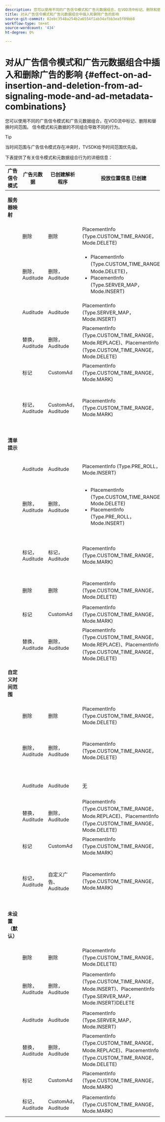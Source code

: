 ```yaml
---
description: 您可以使用不同的广告信令模式和广告元数据组合，在VOD流中标记、删除和替换时间范围。 信令模式和元数据的不同组合导致不同的行为。
title: 对从广告信令模式和广告元数据组合中插入和删除广告的影响
source-git-commit: 02ebc3548a254b2a6554f1ab34afbb3ea5f09bb8
workflow-type: tm+mt
source-wordcount: '434'
ht-degree: 0%

---
```


# 对从广告信令模式和广告元数据组合中插入和删除广告的影响 {#effect-on-ad-insertion-and-deletion-from-ad-signaling-mode-and-ad-metadata-combinations}

您可以使用不同的广告信令模式和广告元数据组合，在VOD流中标记、删除和替换时间范围。 信令模式和元数据的不同组合导致不同的行为。

>[!TIP]
>
>当时间范围与广告信令模式存在冲突时，TVSDK给予时间范围优先级。

下表提供了有关信令模式和元数据组合行为的详细信息：

<table id="table_6044AA1ACFA244FA814EA2D0766C6D12"> 
 <thead> 
  <tr> 
   <th class="entry"> 广告信令模式 </th> 
   <th class="entry"> 广告元数据 </th> 
   <th class="entry"> 已创建解析程序 </th> 
   <th class="entry"><span class="codeph"> 投放位置信息</span> 已创建 </th> 
   <th class="entry"> 结果行为 </th> 
  </tr> 
 </thead>
 <tbody> 
  <tr> 
   <td colname="1"> <p><b>服务器映射</b> </p> </td> 
   <td colname="2"> </td> 
   <td colname="3"> </td> 
   <td colname="4"> </td> 
   <td colname="5"> </td> 
  </tr> 
  <tr> 
   <td> </td> 
   <td> 删除 </td> 
   <td> 删除 </td> 
   <td><span class="codeph"> PlacementInfo (Type.CUSTOM_TIME_RANGE， Mode.DELETE)</span> </td> 
   <td> 已删除范围 </td> 
  </tr> 
  <tr> 
   <td></td> 
   <td> 删除，Auditude </td> 
   <td> 删除，Auditude </td> 
   <td> 
    <ul id="ul_E0A2F885E93B4D23A486C37B305E17D8"> 
     <li id="li_D977B398D3904A44AFEC4B05AB0E3340"><span class="codeph"> PlacementInfo (Type.CUSTOM_TIME_RANGE， Mode.DELETE)， </span> </li> 
     <li id="li_439886CB38AA46239C2E40352443888A"><span class="codeph"> PlacementInfo (Type.SERVER_MAP， Mode.INSERT)</span> </li> 
    </ul> </td> 
   <td> 删除范围，插入广告 </td> 
  </tr> 
  <tr> 
   <td></td> 
   <td> Auditude </td> 
   <td> Auditude </td> 
   <td><span class="codeph"> PlacementInfo (Type.SERVER_MAP， Mode.INSERT)</span> </td> 
   <td> 广告已插入 </td> 
  </tr> 
  <tr> 
   <td></td> 
   <td> 替换，Auditude </td> 
   <td> 删除，Auditude </td> 
   <td><span class="codeph"> PlacementInfo (Type.CUSTOM_TIME_RANGE， Mode.REPLACE)、PlacementInfo (Type.CUSTOM_TIME_RANGE， Mode.DELETE)</span> </td> 
   <td> 已替换范围 </td> 
  </tr> 
  <tr> 
   <td></td> 
   <td> 标记 </td> 
   <td> CustomAd </td> 
   <td><span class="codeph"> PlacementInfo (Type.CUSTOM_TIME_RANGE， Mode.MARK)</span> </td> 
   <td> 标记的范围 </td> 
  </tr> 
  <tr> 
   <td></td> 
   <td> 标记，Auditude </td> 
   <td> CustomAd，Auditude </td> 
   <td><span class="codeph"> PlacementInfo (Type.CUSTOM_TIME_RANGE， Mode.MARK)</span> </td> 
   <td> 已标记范围，未插入广告 </td> 
  </tr> 
  <tr> 
   <td colname="1"> <p><b>清单提示</b> </p> </td> 
   <td colname="2"> </td> 
   <td colname="3"> </td> 
   <td colname="4"> </td> 
   <td colname="5"> </td> 
  </tr> 
  <tr> 
   <td></td> 
   <td> Auditude </td> 
   <td> Auditude </td> 
   <td><span class="codeph"> PlacementInfo (Type.PRE_ROLL， Mode.INSERT)</span> </td> 
   <td> 广告已插入 </td> 
  </tr> 
  <tr> 
   <td></td> 
   <td> 删除，Auditude </td> 
   <td> 删除，Auditude </td> 
   <td> 
    <ul id="ul_2DD298538E9344B9BAB882485BB57747"> 
     <li id="li_F39A69EFA7ED45C18978A2C462AF7641"><span class="codeph"> PlacementInfo (Type.CUSTOM_TIME_RANGE， Mode.DELETE)</span> </li> 
     <li id="li_8CCDA3B1C63F4BC396F28F443D8C42F8"><span class="codeph"> PlacementInfo (Type.PRE_ROLL， Mode.INSERT)</span> </li> 
    </ul> </td> 
   <td> 删除范围，插入广告 </td> 
  </tr> 
  <tr> 
   <td></td> 
   <td> 标记，Auditude </td> 
   <td> 标记，Auditude </td> 
   <td><span class="codeph"> PlacementInfo (Type.CUSTOM_TIME_RANGE， Mode.MARK)</span> </td> 
   <td> 已标记范围，未插入广告 </td> 
  </tr> 
  <tr> 
   <td></td> 
   <td> 删除 </td> 
   <td> 删除 </td> 
   <td><span class="codeph"> PlacementInfo (Type.CUSTOM_TIME_RANGE， Mode.DELETE)</span> </td> 
   <td> 已删除范围 </td> 
  </tr> 
  <tr> 
   <td></td> 
   <td> 标记 </td> 
   <td> CustomAd </td> 
   <td><span class="codeph"> PlacementInfo (Type.CUSTOM_TIME_RANGE， Mode.MARK)</span> </td> 
   <td> 标记的范围 </td> 
  </tr> 
  <tr> 
   <td></td> 
   <td> 替换，Auditude </td> 
   <td> 删除，Auditude </td> 
   <td><span class="codeph"> PlacementInfo (Type.CUSTOM_TIME_RANGE， Mode.REPLACE)、PlacementInfo (Type.CUSTOM_TIME_RANGE， Mode.DELETE)</span> </td> 
   <td> 已替换范围 </td> 
  </tr> 
  <tr> 
   <td colname="1"> <p><b>自定义时间范围</b> </p> </td> 
   <td colname="2"> </td> 
   <td colname="3"> </td> 
   <td colname="4"> </td> 
   <td colname="5"> </td> 
  </tr> 
  <tr> 
   <td></td> 
   <td> 删除 </td> 
   <td> 删除 </td> 
   <td><span class="codeph"> PlacementInfo (Type.CUSTOM_TIME_RANGE， Mode.DELETE)</span> </td> 
   <td> 已删除范围 </td> 
  </tr> 
  <tr> 
   <td></td> 
   <td> 删除，Auditude </td> 
   <td> 删除，Auditude </td> 
   <td><span class="codeph"> PlacementInfo (Type.CUSTOM_TIME_RANGE， Mode.DELETE)</span> </td> 
   <td> 已删除范围，未插入广告 </td> 
  </tr> 
  <tr> 
   <td></td> 
   <td> Auditude </td> 
   <td> Auditude </td> 
   <td> 无 </td> 
   <td> 未插入广告 </td> 
  </tr> 
  <tr> 
   <td></td> 
   <td> 替换，Auditude </td> 
   <td> 删除，Auditude </td> 
   <td><span class="codeph"> PlacementInfo (Type.CUSTOM_TIME_RANGE， Mode.REPLACE)、PlacementInfo (Type.CUSTOM_TIME_RANGE， Mode.DELETE)</span> </td> 
   <td> 范围已替换为广告 </td> 
  </tr> 
  <tr> 
   <td></td> 
   <td> 标记 </td> 
   <td> CustomAd </td> 
   <td><span class="codeph"> PlacementInfo (Type.CUSTOM_TIME_RANGE， Mode.MARK)</span> </td> 
   <td> 标记的范围 </td> 
  </tr> 
  <tr> 
   <td></td> 
   <td> 标记，Auditude </td> 
   <td> 自定义广告、Auditude </td> 
   <td><span class="codeph"> PlacementInfo (Type.CUSTOM_TIME_RANGE， Mode.MARK)</span> </td> 
   <td> 已标记范围，未插入广告 </td> 
  </tr> 
  <tr> 
   <td colname="1"> <p><b>未设置（默认）</b> </p> </td> 
   <td colname="2"> </td> 
   <td colname="3"> </td> 
   <td colname="4"> </td> 
   <td colname="5"> </td> 
  </tr> 
  <tr> 
   <td></td> 
   <td> 删除 </td> 
   <td> 删除 </td> 
   <td><span class="codeph"> PlacementInfo (Type.CUSTOM_TIME_RANGE， Mode.DELETE)</span> </td> 
   <td> 已删除范围 </td> 
  </tr> 
  <tr> 
   <td></td> 
   <td> 删除，Auditude </td> 
   <td> 删除，Auditude </td> 
   <td><span class="codeph"> PlacementInfo (Type.CUSTOM_TIME_RANGE， Mode.INSERT)、PlacementInfo (Type.SERVER_MAP， Mode.INSERT)DELETE</span> </td> 
   <td> 删除范围，插入广告 </td> 
  </tr> 
  <tr> 
   <td></td> 
   <td> Auditude </td> 
   <td> Auditude </td> 
   <td><span class="codeph"> PlacementInfo (Type.SERVER_MAP， Mode.INSERT)</span> </td> 
   <td> 广告已插入 </td> 
  </tr> 
  <tr> 
   <td></td> 
   <td> 替换，Auditude </td> 
   <td> 删除，Auditude </td> 
   <td><span class="codeph"> PlacementInfo (Type.CUSTOM_TIME_RANGE， Mode.REPLACE)、PlacementInfo (Type.CUSTOM_TIME_RANGE， Mode.DELETE)</span> </td> 
   <td> 范围已替换为广告 </td> 
  </tr> 
  <tr> 
   <td></td> 
   <td> 标记 </td> 
   <td> CustomAd </td> 
   <td><span class="codeph"> PlacementInfo (Type.CUSTOM_TIME_RANGE， Mode.MARK)</span> </td> 
   <td> 标记的范围 </td> 
  </tr> 
  <tr> 
   <td></td> 
   <td> 标记，Auditude </td> 
   <td> CustomAd，Auditude </td> 
   <td><span class="codeph"> PlacementInfo (Type.CUSTOM_TIME_RANGE， Mode.MARK)</span> </td> 
   <td> 标记的范围 </td> 
  </tr> 
 </tbody> 
</table>
